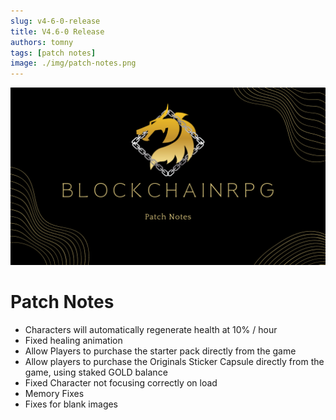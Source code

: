 ```yaml
---
slug: v4-6-0-release
title: V4.6-0 Release
authors: tomny
tags: [patch notes]
image: ./img/patch-notes.png
---
```


![Banner](./img/patch-notes.png)

# Patch Notes

- Characters will automatically regenerate health at 10% / hour
- Fixed healing animation
- Allow Players to purchase the starter pack directly from the game
- Allow players to purchase the Originals Sticker Capsule directly from the game, using staked GOLD balance
- Fixed Character not focusing correctly on load
- Memory Fixes
- Fixes for blank images
